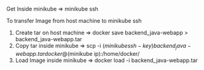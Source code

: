 Get Inside minikube => minikube ssh


To transfer Image from host machine to minikube ssh

1. Create tar on host machine => docker save backend_java-webapp > backend_java-webapp.tar
2. Copy tar inside minikube => scp -i $(minikube ssh-key) backend_java-webapp.tar docker@$(minikube ip):/home/docker/
3. Load Image inside minikube => docker load -i backend_java-webapp.tar